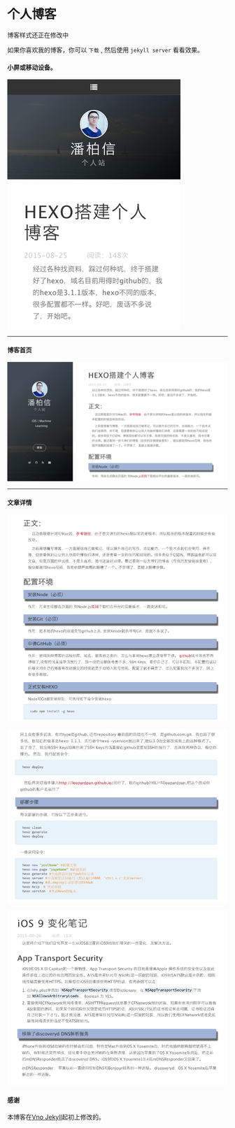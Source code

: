 # 个人博客    

博客样式还正在修改中     

如果你喜欢我的博客，你可以 `下载` , 然后使用 `jekyll server` 看看效果。


#### 小屏或移动设备。
![](/assets/images/img5.png)

***

#### 博客首页   

![](/assets/images/img4.png)   

***  

#### 文章详情   

![](/assets/images/img3.png)


![](/assets/images/img2.png)


![](/assets/images/img1.png)





#### 感谢   
本博客在[Vno Jekyll](https://github.com/onevcat/vno-jekyll)起初上修改的。  